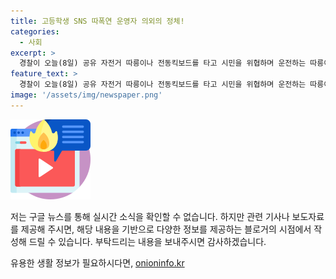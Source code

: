```yaml
---
title: 고등학생 SNS 따폭연 운영자 의외의 정체!
categories:
  - 사회
excerpt: >
  경찰이 오늘(8일) 공유 자전거 따릉이나 전동킥보드를 타고 시민을 위협하며 운전하는 따릉이 폭주족 연맹(따폭연) SNS 계정의 운영자를 검거했다고 밝혔습니다. 해당 계정은 안전을 무시하는 내용으로 인기를 끈 썰렁한 운전 영상과 불법 운전 권유가 증거로 제시됐습니다.
feature_text: >
  경찰이 오늘(8일) 공유 자전거 따릉이나 전동킥보드를 타고 시민을 위협하며 운전하는 따릉이 폭주족 연맹(따폭연) SNS 계정의 운영자를 검거했다고 밝혔습니다. 해당 계정은 안전을 무시하는 내용으로 인기를 끈 썰렁한 운전 영상과 불법 운전 권유가 증거로 제시됐습니다.
image: '/assets/img/newspaper.png'
---
```


<p><img src="/assets/img/news.png" alt="rentncar 속보" /></p>

<p>저는 구글 뉴스를 통해 실시간 소식을 확인할 수 없습니다. 하지만 관련 기사나 보도자료를 제공해 주시면, 해당 내용을 기반으로 다양한 정보를 제공하는 블로거의 시점에서 작성해 드릴 수 있습니다. 부탁드리는 내용을 보내주시면 감사하겠습니다.</p>
유용한 생활 정보가 필요하시다면, <a href="https://onioninfo.kr" rel="dofollow">onioninfo.kr</a>


